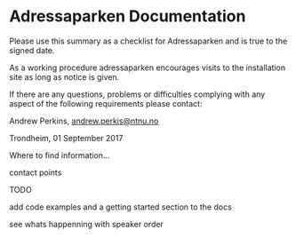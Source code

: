 # Adressaparken Documentation

Please use this summary as a checklist for Adressaparken and is true to the signed date.

As a working procedure adressaparken encourages visits to the installation site as long as notice is given.

If there are any questions, problems or difficulties complying with any aspect of the following requirements please contact:

Andrew Perkins, andrew.perkis@ntnu.no

Trondheim, 01 September 2017

Where to find information...

contact points



TODO

add code examples and a getting started section to the docs

see whats happenning with speaker order

